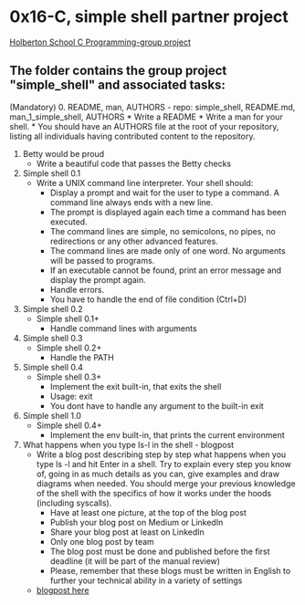# 0x16-C, simple shell partner project

[Holberton School C Programming-group project](https://github.com/corbinenterline1/simple_shell.git)

## The folder contains the group project "simple_shell" and associated tasks:
(Mandatory)
0. README, man, AUTHORS - repo: simple_shell, README.md, man_1_simple_shell, AUTHORS
	* Write a README
	* Write a man for your shell.
	* You should have an AUTHORS file at the root of your repository, listing all individuals having contributed content to the repository.
1. Betty would be proud
	* Write a beautiful code that passes the Betty checks
3. Simple shell 0.1
	* Write a UNIX command line interpreter.
		Your shell should:
		* Display a prompt and wait for the user to type a command. A command line always ends with a new line.
		* The prompt is displayed again each time a command has been executed.
		* The command lines are simple, no semicolons, no pipes, no redirections or any other advanced features.
		* The command lines are made only of one word. No arguments will be passed to programs.
		* If an executable cannot be found, print an error message and display the prompt again.
		* Handle errors.
		* You have to handle the end of file condition (Ctrl+D)
5. Simple shell 0.2
	* Simple shell 0.1+
		* Handle command lines with arguments
7. Simple shell 0.3
	* Simple shell 0.2+
		* Handle the PATH
8. Simple shell 0.4
	* Simple shell 0.3+
		* Implement the exit built-in, that exits the shell
		* Usage: exit
		* You dont have to handle any argument to the built-in exit
11. Simple shell 1.0
	* Simple shell 0.4+
		* Implement the env built-in, that prints the current environment
22. What happens when you type ls-l in the shell - blogpost
	* Write a blog post describing step by step what happens when you type ls -l and hit Enter in a shell. Try to explain every step you know of, going in as much details as you can, give examples and draw diagrams when needed. You should merge your previous knowledge of the shell with the specifics of how it works under the hoods (including syscalls).
		* Have at least one picture, at the top of the blog post
		* Publish your blog post on Medium or LinkedIn
		* Share your blog post at least on LinkedIn
		* Only one blog post by team
		* The blog post must be done and published before the first deadline (it will be part of the manual review)
		* Please, remember that these blogs must be written in English to further your technical ability in a variety of settings
	* [blogpost here](https://www.linkedin.com/pulse/mini-shell-advanced-command-line-interpreter-jill-rogers)
